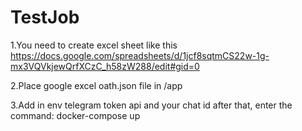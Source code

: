 # TestJob
1.You need to create excel sheet like this
https://docs.google.com/spreadsheets/d/1jcf8sqtmCS22w-1g-mx3VQVkjewQrfXCzC_h58zW288/edit#gid=0

2.Place google excel oath.json file in /app

3.Add in env telegram token api and your chat id
after that, enter the command:
   docker-compose up
